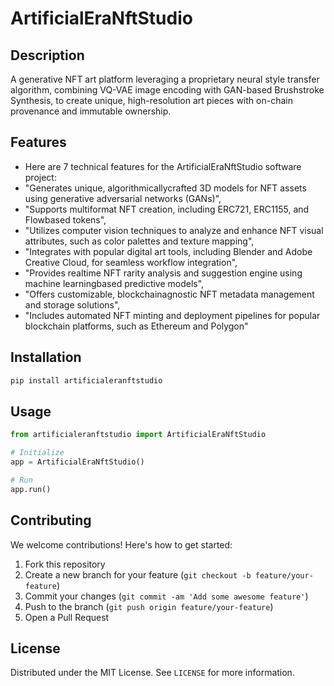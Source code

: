 # ArtificialEraNftStudio

## Description

A generative NFT art platform leveraging a proprietary neural style transfer algorithm, combining VQ-VAE image encoding with GAN-based Brushstroke Synthesis, to create unique, high-resolution art pieces with on-chain provenance and immutable ownership.

## Features

- Here are 7 technical features for the ArtificialEraNftStudio software project:
- "Generates unique, algorithmicallycrafted 3D models for NFT assets using generative adversarial networks (GANs)",
- "Supports multiformat NFT creation, including ERC721, ERC1155, and Flowbased tokens",
- "Utilizes computer vision techniques to analyze and enhance NFT visual attributes, such as color palettes and texture mapping",
- "Integrates with popular digital art tools, including Blender and Adobe Creative Cloud, for seamless workflow integration",
- "Provides realtime NFT rarity analysis and suggestion engine using machine learningbased predictive models",
- "Offers customizable, blockchainagnostic NFT metadata management and storage solutions",
- "Includes automated NFT minting and deployment pipelines for popular blockchain platforms, such as Ethereum and Polygon"
## Installation

```bash
pip install artificialeranftstudio
```

## Usage

```python
from artificialeranftstudio import ArtificialEraNftStudio

# Initialize
app = ArtificialEraNftStudio()

# Run
app.run()
```

## Contributing

We welcome contributions! Here's how to get started:

1. Fork this repository
2. Create a new branch for your feature (`git checkout -b feature/your-feature`)
3. Commit your changes (`git commit -am 'Add some awesome feature'`)
4. Push to the branch (`git push origin feature/your-feature`)
5. Open a Pull Request

## License

Distributed under the MIT License. See `LICENSE` for more information.
